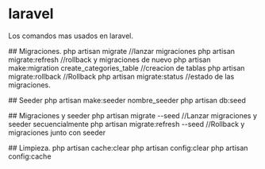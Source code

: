 # laravel
<p>Los comandos mas usados en laravel.</p>
<p>
## Migraciones.
 php artisan migrate                                 //lanzar migraciones
 php artisan migrate:refresh                         //rollback y migraciones de nuevo  
 php artisan make:migration create_categories_table  //creacion de tablas
 php artisan migrate:rollback                        //Rollback
 php artisan migrate:status                          //estado de las migraciones.
</p>



<p>
  ## Seeder
  php artisan make:seeder nombre_seeder
  php artisan db:seed 
</p>

<p>
  ## Migraciones y seeder
  php artisan migrate --seed            //Lanzar migraciones y seeder secuencialmente
  php artisan migrate:refresh --seed   //Rollback y migraciones junto con seeder
</p>


<p>
## Limpieza.
php artisan cache:clear
php artisan config:clear
php artisan config:cache  
</p>
